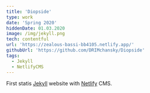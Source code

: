 ```yaml
---
title: 'Diopside'
type: work
date: 'Spring 2020'
hiddenDate: 01.03.2020
image: /img/jekyll.png
tech: contentful
url: 'https://zealous-bassi-bb4105.netlify.app/'
githubUrl: 'https://github.com/DRIMchansky/Diopside'
tags:
  - Jekyll
  - NetlifyCMS
---
```


First statis [Jekyll](https://jekyllrb.com/) website with [Netlify](https://www.netlifycms.org/) CMS.
